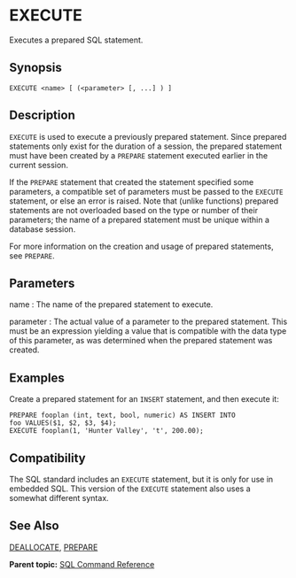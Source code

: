 # EXECUTE 

Executes a prepared SQL statement.

## Synopsis 

``` {#sql_command_synopsis}
EXECUTE <name> [ (<parameter> [, ...] ) ]
```

## Description 

`EXECUTE` is used to execute a previously prepared statement. Since prepared statements only exist for the duration of a session, the prepared statement must have been created by a `PREPARE` statement executed earlier in the current session.

If the `PREPARE` statement that created the statement specified some parameters, a compatible set of parameters must be passed to the `EXECUTE` statement, or else an error is raised. Note that \(unlike functions\) prepared statements are not overloaded based on the type or number of their parameters; the name of a prepared statement must be unique within a database session.

For more information on the creation and usage of prepared statements, see `PREPARE`.

## Parameters 

name
:   The name of the prepared statement to execute.

parameter
:   The actual value of a parameter to the prepared statement. This must be an expression yielding a value that is compatible with the data type of this parameter, as was determined when the prepared statement was created.

## Examples 

Create a prepared statement for an `INSERT` statement, and then execute it:

```
PREPARE fooplan (int, text, bool, numeric) AS INSERT INTO 
foo VALUES($1, $2, $3, $4);
EXECUTE fooplan(1, 'Hunter Valley', 't', 200.00);
```

## Compatibility 

The SQL standard includes an `EXECUTE` statement, but it is only for use in embedded SQL. This version of the `EXECUTE` statement also uses a somewhat different syntax.

## See Also 

[DEALLOCATE](DEALLOCATE.html), [PREPARE](PREPARE.html)

**Parent topic:** [SQL Command Reference](../sql_commands/sql_ref.html)

